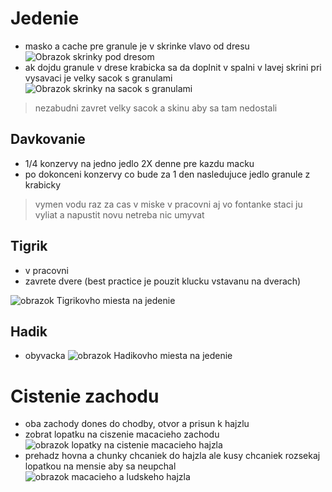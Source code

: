 # Jedenie

- masko a cache pre granule je v skrinke vlavo od dresu
![Obrazok skrinky pod dresom](Images/IMG_20230504_075254_HDR.jpg)
- ak dojdu granule v drese krabicka sa da doplnit v spalni v lavej skrini pri vysavaci je velky sacok s granulami
![Obrazok skrinky na sacok s granulami](Images/IMG_20230504_075048_HDR.jpg)

> nezabudni zavret velky sacok a skinu aby sa tam nedostali

## Davkovanie
- 1/4 konzervy na jedno jedlo 2X denne pre kazdu macku
- po dokonceni konzervy co bude za 1 den nasledujuce jedlo granule z krabicky

> vymen vodu raz za cas v miske v pracovni aj vo fontanke staci ju vyliat a napustit novu netreba nic umyvat

## Tigrik
- v pracovni
- zavrete dvere (best practice je pouzit klucku vstavanu na dverach)

![obrazok Tigrikovho miesta na jedenie](Images/IMG_20230504_080155_HDR.jpg)

## Hadik
- obyvacka
![obrazok Hadikovho miesta na jedenie](Images/IMG_20230504_080205_HDR.jpg)

# Cistenie zachodu

- oba zachody dones do chodby, otvor a prisun k hajzlu
- zobrat lopatku na ciszenie macacieho zachodu
![obrazok lopatky na cistenie macacieho hajzla](Images/IMG_20230726_125635_HDR.jpg)
- prehadz hovna a chunky chcaniek do hajzla ale kusy chcaniek rozsekaj lopatkou na mensie aby sa neupchal
![obrazok macacieho a ludskeho hajzla](Images/IMG_20230504_074700_HDR.jpg)